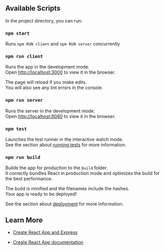 ## Available Scripts

In the project directory, you can run:

### `npm start`

Runs `npm RUN client` and `npm RUN server` concurrently

### `npm run client`

Runs the app in the development mode.<br />
Open [http://localhost:3000](http://localhost:3000) to view it in the browser.

The page will reload if you make edits.<br />
You will also see any lint errors in the console.

### `npm run server`

Runs the server in the development mode.<br />
Open [http://localhost:8080](http://localhost:8080) to view it in the browser.

### `npm test`

Launches the test runner in the interactive watch mode.<br />
See the section about [running tests](https://facebook.github.io/create-react-app/docs/running-tests) for more information.

### `npm run build`

Builds the app for production to the `build` folder.<br />
It correctly bundles React in production mode and optimizes the build for the best performance.

The build is minified and the filenames include the hashes.<br />
Your app is ready to be deployed!

See the section about [deployment](https://facebook.github.io/create-react-app/docs/deployment) for more information.

## Learn More

- [Create React App and Express](documentation/create-react-app-express)

- [Create React App documentation](documentation/create-react-app)
